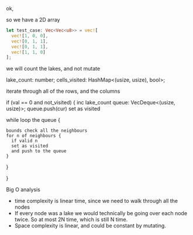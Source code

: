 ok,

so we have a 2D array

```rs
let test_case: Vec<Vec<u8>> = vec![
  vec![1, 0, 0], 
  vec![0, 1, 1], 
  vec![0, 1, 1], 
  vec![1, 1, 0]
];

```

we will count the lakes, and not mutate

lake_count: number;
cells_visited: HashMap<(usize, usize), bool>;


iterate through all of the rows, and the columns

if (val == 0 and not_visited) {
  inc lake_count
  queue: VecDeque<(usize, usize)>;
  queue.push(cur)
  set as visited

  while loop the queue {
    
    bounds check all the neighbours
    for n of neighbours {
      if valid n
      set as visited
      and push to the queue
    }
  }

}

Big O analysis
- time complexity is linear time, since we need to walk through all the nodes
- If every node was a lake we would technically be going over each node twice. So at most 2N time, which is still N time.
- Space complexity is linear, and could be constant by mutating.
